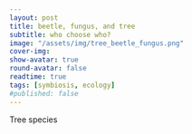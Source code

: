 ```yaml
---
layout: post
title: beetle, fungus, and tree 
subtitle: who choose who?
image: "/assets/img/tree_beetle_fungus.png"
cover-img:
show-avatar: true
round-avatar: false
readtime: true
tags: [symbiosis, ecology]
#published: false
---
```


Tree species
